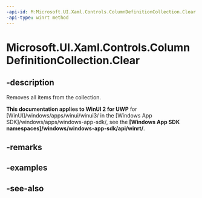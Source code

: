 ```yaml
---
-api-id: M:Microsoft.UI.Xaml.Controls.ColumnDefinitionCollection.Clear
-api-type: winrt method
---
```


<!-- Method syntax
public void Clear()
-->

# Microsoft.UI.Xaml.Controls.ColumnDefinitionCollection.Clear

## -description
Removes all items from the collection.

**This documentation applies to WinUI 2 for UWP** for [WinUI]/windows/apps/winui/winui3/ in the [Windows App SDK]/windows/apps/windows-app-sdk/, see the **[Windows App SDK namespaces]/windows/windows-app-sdk/api/winrt/**.

## -remarks


## -examples

## -see-also
